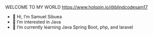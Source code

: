 WELCOME TO MY WORLD
https://www.holopin.io/@blindcodesam17

- 👋 Hi, I’m Samuel Sibuea
- 👀 I’m interested in Java
- 🌱 I’m currently learning Java Spring Boot, php, and laravel


<!---
ifs20004-itdel/ifs20004-itdel is a ✨ special ✨ repository because its `README.md` (this file) appears on your GitHub profile.
You can click the Preview link to take a look at your changes.
--->
